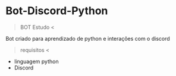 # Bot-Discord-Python

> BOT Estudo <

Bot criado para aprendizado de python e interações com o discord

> requisitos <

* linguagem python
* Discord
